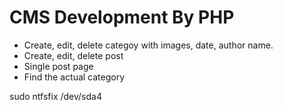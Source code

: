 # CMS Development By PHP

- Create, edit, delete categoy
	with images, date, author name.
- Create, edit, delete post
- Single post page
- Find the actual category 

sudo ntfsfix /dev/sda4
